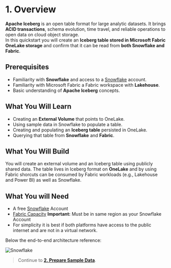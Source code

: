 # 1. Overview

**Apache Iceberg** is an open table format for large analytic datasets. It brings **ACID transactions**, schema evolution, time travel, and reliable operations to open data on cloud object storage.  
In this quickstart you will create an **Iceberg table stored in Microsoft Fabric OneLake storage** and confirm that it can be read from **both Snowflake and Fabric**.

## Prerequisites
- Familiarity with **Snowflake** and access to a [Snowflake](https://signup.snowflake.com/?_fsi=4LjRcWEw) account.
- Familiarity with Microsoft Fabric a Fabric workspace with **Lakehouse**.
- Basic understanding of **Apache Iceberg** concepts.

## What You Will Learn
- Creating an **External Volume** that points to OneLake.
- Using sample data in Snowflake to populate a table.
- Creating and populating an **Iceberg table** persisted in OneLake.
- Querying that table from **Snowflake** and **Fabric**.

## What You Will Build
You will create an external volume and an Iceberg table using publicly shared data. The table lives in Iceberg format on **OneLake** and by using Fabric shorcuts can be consumed by Fabric workloads (e.g., Lakehouse and Power BI) as well as Snowflake.

## What You will Need
- A free [Snowflake](https://signup.snowflake.com/?_fsi=4LjRcWEw) Account
- [Fabric Capacity](https://learn.microsoft.com/en-us/fabric/fundamentals/fabric-trial?_fsi=4LjRcWEw) **Important:** Must be in same region as your Snowflake Account
- For simplicity it is best if both platforms have access to the public internet and are not in a virtual network.

Below the end-to-end architecture reference:

![Snowflake](../img/snowflake_1.png)


> Continue to **[2. Prepare Sample Data](02-prepare-sample-data.md)**.
